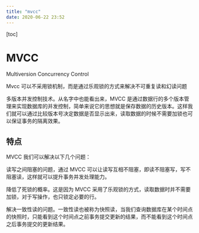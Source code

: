 ```yaml
---
title: "mvcc"
date: 2020-06-22 23:52
---
```

[toc]





# MVCC

Multiversion Concurrency Control

Mvcc 可以不采用锁机制，而是通过乐观锁的方式来解决不可重复读和幻读问题

多版本并发控制技术。从名字中也能看出来，MVCC 是通过数据行的多个版本管理来实现数据库的并发控制，简单来说它的思想就是保存数据的历史版本。这样我们就可以通过比较版本号决定数据是否显示出来，读取数据的时候不需要加锁也可以保证事务的隔离效果。



## 特点

MVCC 我们可以解决以下几个问题：

读写之间阻塞的问题，通过 MVCC 可以让读写互相不阻塞，即读不阻塞写，写不阻塞读，这样就可以提升事务并发处理能力。

降低了死锁的概率。这是因为 MVCC 采用了乐观锁的方式，读取数据时并不需要加锁，对于写操作，也只锁定必要的行。

解决一致性读的问题。一致性读也被称为快照读，当我们查询数据库在某个时间点的快照时，只能看到这个时间点之前事务提交更新的结果，而不能看到这个时间点之后事务提交的更新结果。

